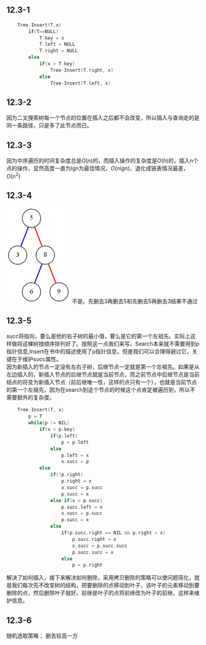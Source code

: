## 12.3-1

```cpp
    Tree-Insert(T,x)
        if(T==NULL)
            T.key = x
            T.left = NULL
            T.right = NULL
        else
            if(x > T.key)
                Tree-Insert(T.right, x)
            else
                Tree-Insert(T.left, x)
```

## 12.3-2

因为二叉搜索树每一个节点的位置在插入之后都不会改变，所以插入与查询走的是同一条路径，只是多了此节点而已。

## 12.3-3

因为中序遍历的时间复杂度总是$O(n)$的，而插入操作的复杂度是$O(h)$的，插入n个点的操作，显然高度一直为lgn为最佳情况，$O(nlgn)$，退化成链表情况最差，$O(n^2)$

## 12.3-4

![counterexample](./img/counterexample.png)
不是。先删去3再删去5和先删去5再删去3结果不通过

## 12.3-5

succ将指向，要么是他的右子树的最小值，要么是它的第一个左祖先。实际上这样做将这棵树按顺序排列好了。按照这一点我们来写。Search本来就不需要用到p指针信息,Insert在书中的描述使用了p指针信息，但是我们可以合理得避过它，关键在于维护succ属性。\
因为新插入的节点一定没有左右子树，后继节点一定就是第一个左祖先。如果是从左边插入的，新插入节点的后继节点就是当前节点，而之前节点中后继节点是当前结点的将变为新插入节点（前后继唯一性，这样的点只有一个），也就是当前节点的第一个左祖先，因为在search到这个节点的时候这个点肯定被遍历到，所以不需要额外的复杂度。
```cpp
    Tree-Insert(T, x)
        p = T
        while(p != NIL)
            if(x < p.key)
                if(p.left)
                    p = p.left
                else
                    p.left = x
                    x.succ = p
            else
                if(!p.right)
                    p.right = x
                    x.succ = p.succ
                    p.succ = x
                else if(x < p.succ)
                    p.succ.left = x
                    x.succ = p.succ
                    p.succ = x
                else
                    if(p.succ.right == NIL && p.right > x)
                        p.succ.right = x
                        x.succ = p.succ.succ
                        p.succ.succ = x
                    else
                        p = p.right
```
解决了如何插入，接下来解决如何删除，采用拷贝删除的策略可以使问题简化，就是我们每次先不改变树的结构，把要删除的点移动到叶子，该叶子的元素移动到要删除的点，然后删除叶子就好。前继是叶子的点将前继改为叶子的前继，这样来维护信息。

## 12.3-6

随机选取策略； 删去较高一方